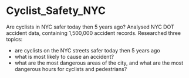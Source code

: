 # Cyclist_Safety_NYC
Are cyclists in NYC safer today then 5 years ago?
Analysed NYC DOT accident data, containing 1,500,000 accident records. 
Researched three topics:
- are cyclists on the NYC streets safer today then 5 years ago
- what is most likely to cause an accident?
- what are the most dangerous areas of the city, and what are the most dangerous hours for cyclists and pedestrians?
